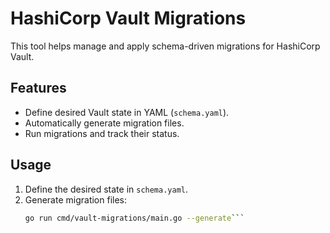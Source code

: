 # HashiCorp Vault Migrations

This tool helps manage and apply schema-driven migrations for HashiCorp Vault.

## Features
- Define desired Vault state in YAML (`schema.yaml`).
- Automatically generate migration files.
- Run migrations and track their status.

## Usage
1. Define the desired state in `schema.yaml`.
2. Generate migration files:
   ```bash
   go run cmd/vault-migrations/main.go --generate```
